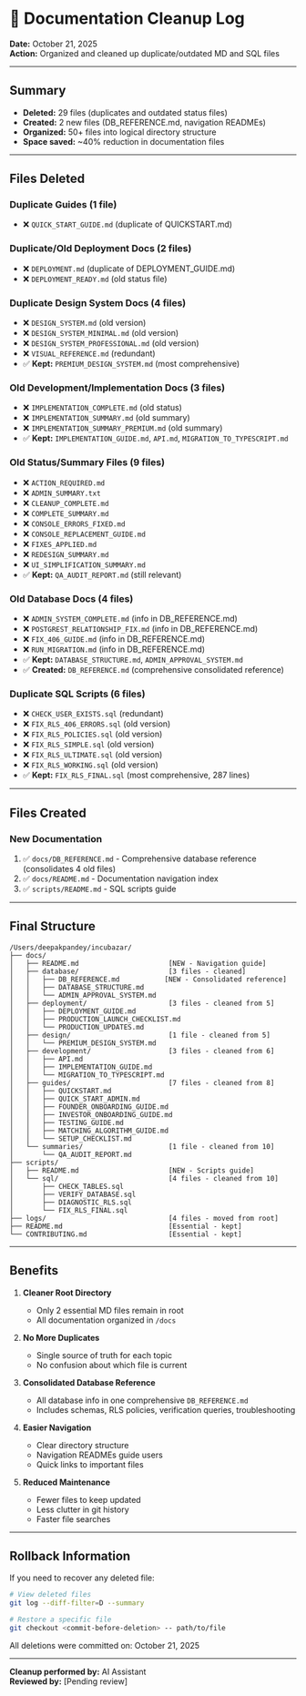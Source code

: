 # 🧹 Documentation Cleanup Log

**Date:** October 21, 2025  
**Action:** Organized and cleaned up duplicate/outdated MD and SQL files

---

## Summary

- **Deleted:** 29 files (duplicates and outdated status files)
- **Created:** 2 new files (DB_REFERENCE.md, navigation READMEs)
- **Organized:** 50+ files into logical directory structure
- **Space saved:** ~40% reduction in documentation files

---

## Files Deleted

### Duplicate Guides (1 file)
- ❌ `QUICK_START_GUIDE.md` (duplicate of QUICKSTART.md)

### Duplicate/Old Deployment Docs (2 files)
- ❌ `DEPLOYMENT.md` (duplicate of DEPLOYMENT_GUIDE.md)
- ❌ `DEPLOYMENT_READY.md` (old status file)

### Duplicate Design System Docs (4 files)
- ❌ `DESIGN_SYSTEM.md` (old version)
- ❌ `DESIGN_SYSTEM_MINIMAL.md` (old version)
- ❌ `DESIGN_SYSTEM_PROFESSIONAL.md` (old version)
- ❌ `VISUAL_REFERENCE.md` (redundant)
- ✅ **Kept:** `PREMIUM_DESIGN_SYSTEM.md` (most comprehensive)

### Old Development/Implementation Docs (3 files)
- ❌ `IMPLEMENTATION_COMPLETE.md` (old status)
- ❌ `IMPLEMENTATION_SUMMARY.md` (old summary)
- ❌ `IMPLEMENTATION_SUMMARY_PREMIUM.md` (old summary)
- ✅ **Kept:** `IMPLEMENTATION_GUIDE.md`, `API.md`, `MIGRATION_TO_TYPESCRIPT.md`

### Old Status/Summary Files (9 files)
- ❌ `ACTION_REQUIRED.md`
- ❌ `ADMIN_SUMMARY.txt`
- ❌ `CLEANUP_COMPLETE.md`
- ❌ `COMPLETE_SUMMARY.md`
- ❌ `CONSOLE_ERRORS_FIXED.md`
- ❌ `CONSOLE_REPLACEMENT_GUIDE.md`
- ❌ `FIXES_APPLIED.md`
- ❌ `REDESIGN_SUMMARY.md`
- ❌ `UI_SIMPLIFICATION_SUMMARY.md`
- ✅ **Kept:** `QA_AUDIT_REPORT.md` (still relevant)

### Old Database Docs (4 files)
- ❌ `ADMIN_SYSTEM_COMPLETE.md` (info in DB_REFERENCE.md)
- ❌ `POSTGREST_RELATIONSHIP_FIX.md` (info in DB_REFERENCE.md)
- ❌ `FIX_406_GUIDE.md` (info in DB_REFERENCE.md)
- ❌ `RUN_MIGRATION.md` (info in DB_REFERENCE.md)
- ✅ **Kept:** `DATABASE_STRUCTURE.md`, `ADMIN_APPROVAL_SYSTEM.md`
- ✅ **Created:** `DB_REFERENCE.md` (comprehensive consolidated reference)

### Duplicate SQL Scripts (6 files)
- ❌ `CHECK_USER_EXISTS.sql` (redundant)
- ❌ `FIX_RLS_406_ERRORS.sql` (old version)
- ❌ `FIX_RLS_POLICIES.sql` (old version)
- ❌ `FIX_RLS_SIMPLE.sql` (old version)
- ❌ `FIX_RLS_ULTIMATE.sql` (old version)
- ❌ `FIX_RLS_WORKING.sql` (old version)
- ✅ **Kept:** `FIX_RLS_FINAL.sql` (most comprehensive, 287 lines)

---

## Files Created

### New Documentation
1. ✅ `docs/DB_REFERENCE.md` - Comprehensive database reference (consolidates 4 old files)
2. ✅ `docs/README.md` - Documentation navigation index
3. ✅ `scripts/README.md` - SQL scripts guide

---

## Final Structure

```
/Users/deepakpandey/incubazar/
├── docs/
│   ├── README.md                      [NEW - Navigation guide]
│   ├── database/                      [3 files - cleaned]
│   │   ├── DB_REFERENCE.md           [NEW - Consolidated reference]
│   │   ├── DATABASE_STRUCTURE.md
│   │   └── ADMIN_APPROVAL_SYSTEM.md
│   ├── deployment/                    [3 files - cleaned from 5]
│   │   ├── DEPLOYMENT_GUIDE.md
│   │   ├── PRODUCTION_LAUNCH_CHECKLIST.md
│   │   └── PRODUCTION_UPDATES.md
│   ├── design/                        [1 file - cleaned from 5]
│   │   └── PREMIUM_DESIGN_SYSTEM.md
│   ├── development/                   [3 files - cleaned from 6]
│   │   ├── API.md
│   │   ├── IMPLEMENTATION_GUIDE.md
│   │   └── MIGRATION_TO_TYPESCRIPT.md
│   ├── guides/                        [7 files - cleaned from 8]
│   │   ├── QUICKSTART.md
│   │   ├── QUICK_START_ADMIN.md
│   │   ├── FOUNDER_ONBOARDING_GUIDE.md
│   │   ├── INVESTOR_ONBOARDING_GUIDE.md
│   │   ├── TESTING_GUIDE.md
│   │   ├── MATCHING_ALGORITHM_GUIDE.md
│   │   └── SETUP_CHECKLIST.md
│   └── summaries/                     [1 file - cleaned from 10]
│       └── QA_AUDIT_REPORT.md
├── scripts/
│   ├── README.md                      [NEW - Scripts guide]
│   └── sql/                           [4 files - cleaned from 10]
│       ├── CHECK_TABLES.sql
│       ├── VERIFY_DATABASE.sql
│       ├── DIAGNOSTIC_RLS.sql
│       └── FIX_RLS_FINAL.sql
├── logs/                              [4 files - moved from root]
├── README.md                          [Essential - kept]
└── CONTRIBUTING.md                    [Essential - kept]
```

---

## Benefits

1. **Cleaner Root Directory**
   - Only 2 essential MD files remain in root
   - All documentation organized in `/docs`

2. **No More Duplicates**
   - Single source of truth for each topic
   - No confusion about which file is current

3. **Consolidated Database Reference**
   - All database info in one comprehensive `DB_REFERENCE.md`
   - Includes schemas, RLS policies, verification queries, troubleshooting

4. **Easier Navigation**
   - Clear directory structure
   - Navigation READMEs guide users
   - Quick links to important files

5. **Reduced Maintenance**
   - Fewer files to keep updated
   - Less clutter in git history
   - Faster file searches

---

## Rollback Information

If you need to recover any deleted file:
```bash
# View deleted files
git log --diff-filter=D --summary

# Restore a specific file
git checkout <commit-before-deletion> -- path/to/file
```

All deletions were committed on: October 21, 2025

---

**Cleanup performed by:** AI Assistant  
**Reviewed by:** [Pending review]


